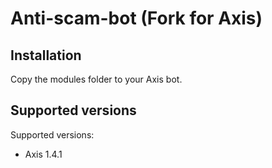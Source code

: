 # Anti-scam-bot (Fork for Axis)

## Installation

Copy the modules folder to your Axis bot.

## Supported versions

Supported versions:

* Axis 1.4.1
